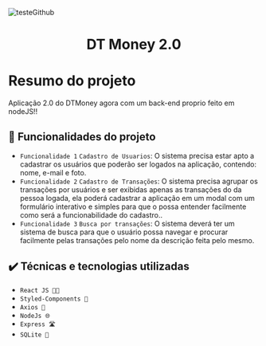 
![testeGithub](https://user-images.githubusercontent.com/100600769/202747960-e300b5fc-9771-45d0-afe5-4623ee3ab520.png)

<h1 align="center"> DT Money 2.0 </h1>

# Resumo do projeto
Aplicação 2.0 do DTMoney agora com um back-end proprio feito em nodeJS!!

## 🔨 Funcionalidades do projeto

- `Funcionalidade 1` `Cadastro de Usuarios`: O sistema precisa estar apto a cadastrar os usuários que poderão ser logados na aplicação, contendo: nome, e-mail e foto.
- `Funcionalidade 2` `Cadastro de Transações`: O sistema precisa agrupar os transações por usuários e ser exibidas apenas as transações do da pessoa logada, ela poderá cadastrar a aplicação em um modal com um formulário interativo e simples para que o possa entender facilmente como será a funcionabilidade do cadastro.. 
- `Funcionalidade 3` `Busca por transações`: O sistema deverá ter um sistema de busca para que o usuário possa navegar e procurar facilmente pelas transações pelo nome da descrição feita pelo mesmo.

## ✔️ Técnicas e tecnologias utilizadas

- ``React JS 👨‍💻``
- ``Styled-Components 🎨``
- ``Axios 🔗``
- ``NodeJs 🌐``
- ``Express 🛣️``
- ``SQLite 🎒``

